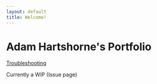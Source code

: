 ```yaml
---
layout: default  
title: Welcome!
---
```


# Adam Hartshorne's Portfolio 
[Troubleshooting](../index.md)

Currently a WIP (Issue page)